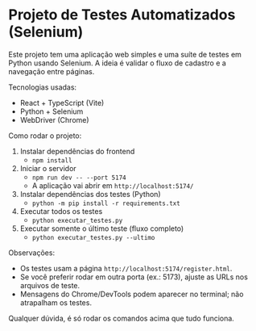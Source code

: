 # Projeto de Testes Automatizados (Selenium)

Este projeto tem uma aplicação web simples e uma suíte de testes em Python usando Selenium. A ideia é validar o fluxo de cadastro e a navegação entre páginas.

Tecnologias usadas:
- React + TypeScript (Vite)
- Python + Selenium
- WebDriver (Chrome)

Como rodar o projeto:
1) Instalar dependências do frontend
   - `npm install`
2) Iniciar o servidor
   - `npm run dev -- --port 5174`
   - A aplicação vai abrir em `http://localhost:5174/`
3) Instalar dependências dos testes (Python)
   - `python -m pip install -r requirements.txt`
4) Executar todos os testes
   - `python executar_testes.py`
5) Executar somente o último teste (fluxo completo)
   - `python executar_testes.py --ultimo`

Observações:
- Os testes usam a página `http://localhost:5174/register.html`.
- Se você preferir rodar em outra porta (ex.: 5173), ajuste as URLs nos arquivos de teste.
- Mensagens do Chrome/DevTools podem aparecer no terminal; não atrapalham os testes.

Qualquer dúvida, é só rodar os comandos acima que tudo funciona.
